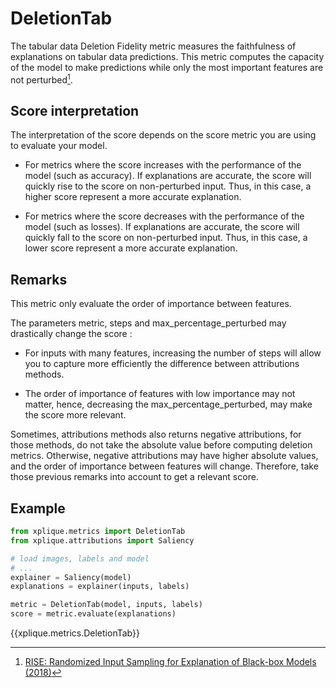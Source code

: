 # DeletionTab

The tabular data Deletion Fidelity metric measures the faithfulness of explanations on tabular data predictions.
This metric computes the capacity of the model to make predictions while only the most important features are not perturbed[^1].


## Score interpretation

The interpretation of the score depends on the score metric you are using to evaluate your model.
- For metrics where the score increases with the performance of the model (such as accuracy).
If explanations are accurate, the score will quickly rise to the score on non-perturbed input.
  Thus, in this case, a higher score represent a more accurate explanation.
  
- For metrics where the score decreases with the performance of the model (such as losses). 
If explanations are accurate, the score will quickly fall to the score on non-perturbed input.
  Thus, in this case, a lower score represent a more accurate explanation.


## Remarks

This metric only evaluate the order of importance between features.

The parameters metric, steps and max_percentage_perturbed may drastically change the score :

- For inputs with many features, increasing the number of steps will allow you to capture more efficiently the difference between attributions methods.

- The order of importance of features with low importance may not matter, hence, decreasing the max_percentage_perturbed,
may make the score more relevant.
  
Sometimes, attributions methods also returns negative attributions,
for those methods, do not take the absolute value before computing deletion metrics.
Otherwise, negative attributions may have higher absolute values, and the order of importance between features will change.
Therefore, take those previous remarks into account to get a relevant score.


## Example

```python
from xplique.metrics import DeletionTab
from xplique.attributions import Saliency

# load images, labels and model
# ...
explainer = Saliency(model)
explanations = explainer(inputs, labels)

metric = DeletionTab(model, inputs, labels)
score = metric.evaluate(explanations)
```

{{xplique.metrics.DeletionTab}}

[^1]:[RISE: Randomized Input Sampling for Explanation of Black-box Models (2018)](https://arxiv.org/abs/1806.07421)
